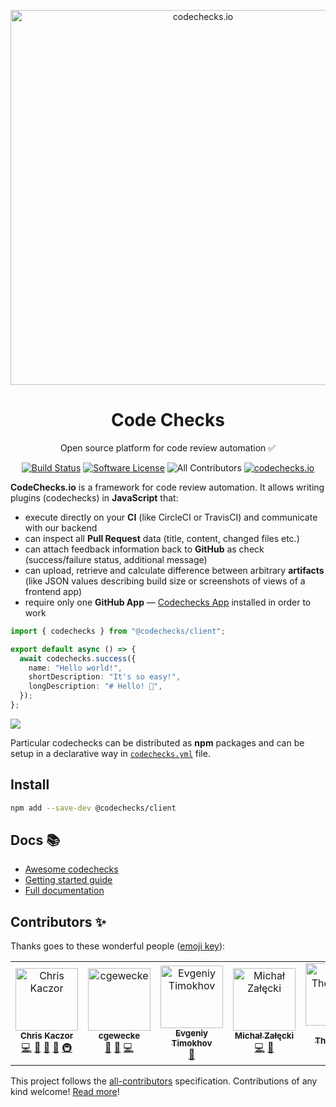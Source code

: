 <p align="center">
  <a href="https://codechecks.io"><img src="./images/codechecks.png" width="600" alt="codechecks.io"></a>
  <h1 align="center">Code Checks</h1>
  <p align="center">
  Open source platform for code review automation ✅
  </p>
  <p align="center">
    <a href="https://circleci.com/gh/codechecks/monorepo"><img alt="Build Status" src="https://circleci.com/gh/codechecks/monorepo/tree/master.svg?style=svg"></a>
    <a href="/package.json"><img alt="Software License" src="https://img.shields.io/badge/license-MIT-brightgreen.svg?style=flat-square"></a>
    <img src="https://img.shields.io/badge/all_contributors-7-orange.svg?style=flat-square" alt="All Contributors">
    <a href="https://codechecks.io"><img src="https://raw.githubusercontent.com/codechecks/docs/master/images/badges/badge-default.svg?sanitize=true" alt="codechecks.io"></a>
  </p>
</p>

**CodeChecks.io** is a framework for code review automation. It allows writing plugins (codechecks) in **JavaScript**
that:

- execute directly on your **CI** (like CircleCI or TravisCI) and communicate with our backend
- can inspect all **Pull Request** data (title, content, changed files etc.)
- can attach feedback information back to **GitHub** as check (success/failure status, additional message)
- can upload, retrieve and calculate difference between arbitrary **artifacts** (like JSON values describing build size
  or screenshots of views of a frontend app)
- require only one **GitHub App** — [Codechecks App](https://github.com/apps/codechecks) installed in order to work

```typescript
import { codechecks } from "@codechecks/client";

export default async () => {
  await codechecks.success({
    name: "Hello world!",
    shortDescription: "It's so easy!",
    longDescription: "# Hello! 👋",
  });
};
```

![](images/demo.gif)

Particular codechecks can be distributed as **npm** packages and can be setup in a declarative way in
[`codechecks.yml`](https://github.com/codechecks/docs/blob/master/configuration.md#codechecksyml) file.

## Install

```sh
npm add --save-dev @codechecks/client
```

## Docs 📚

- [Awesome codechecks](https://github.com/codechecks/awesome-codechecks)
- [Getting started guide](https://github.com/codechecks/docs/blob/master/getting-started.md)
- [Full documentation](https://github.com/codechecks/docs)

## Contributors ✨

Thanks goes to these wonderful people ([emoji key](https://allcontributors.org/docs/en/emoji-key)):

<!-- ALL-CONTRIBUTORS-LIST:START - Do not remove or modify this section -->
<!-- prettier-ignore -->
<table>
  <tr>
    <td align="center"><a href="https://twitter.com/krzkaczor"><img src="https://avatars2.githubusercontent.com/u/1814312?v=4" width="100px;" alt="Chris Kaczor"/><br /><sub><b>Chris Kaczor</b></sub></a><br /><a href="https://github.com/codechecks/monorepo/commits?author=krzkaczor" title="Code">💻</a> <a href="#ideas-krzkaczor" title="Ideas, Planning, & Feedback">🤔</a> <a href="https://github.com/codechecks/monorepo/commits?author=krzkaczor" title="Documentation">📖</a> <a href="#business-krzkaczor" title="Business development">💼</a> <a href="#infra-krzkaczor" title="Infrastructure (Hosting, Build-Tools, etc)">🚇</a></td>
    <td align="center"><a href="https://cgewecke.github.io/"><img src="https://avatars0.githubusercontent.com/u/7332026?v=4" width="100px;" alt="cgewecke"/><br /><sub><b>cgewecke</b></sub></a><br /><a href="#plugin-cgewecke" title="Plugin/utility libraries">🔌</a> <a href="#ideas-cgewecke" title="Ideas, Planning, & Feedback">🤔</a> <a href="https://github.com/codechecks/monorepo/commits?author=cgewecke" title="Code">💻</a></td>
    <td align="center"><a href="https://twitter.com/timocov_"><img src="https://avatars3.githubusercontent.com/u/3112183?v=4" width="100px;" alt="Evgeniy Timokhov"/><br /><sub><b>Evgeniy Timokhov</b></sub></a><br /><a href="#plugin-timocov" title="Plugin/utility libraries">🔌</a></td>
    <td align="center"><a href="https://michalzalecki.com"><img src="https://avatars1.githubusercontent.com/u/3136577?v=4" width="100px;" alt="Michał Załęcki"/><br /><sub><b>Michał Załęcki</b></sub></a><br /><a href="https://github.com/codechecks/monorepo/commits?author=MichalZalecki" title="Code">💻</a> <a href="#plugin-MichalZalecki" title="Plugin/utility libraries">🔌</a></td>
    <td align="center"><a href="http://craigsworks.com"><img src="https://avatars0.githubusercontent.com/u/46025159?v=4" width="100px;" alt="Craig Thompson"/><br /><sub><b>Craig Thompson</b></sub></a><br /><a href="https://github.com/codechecks/monorepo/commits?author=craigthompsonhive" title="Code">💻</a></td>
    <td align="center"><a href="https://github.com/ziolekjj"><img src="https://avatars2.githubusercontent.com/u/11246666?v=4" width="100px;" alt="Jakub Ziółkowski"/><br /><sub><b>Jakub Ziółkowski</b></sub></a><br /><a href="https://github.com/codechecks/monorepo/commits?author=ziolekjj" title="Code">💻</a> <a href="#plugin-ziolekjj" title="Plugin/utility libraries">🔌</a></td>
    <td align="center"><a href="https://github.com/dericgw"><img src="https://avatars2.githubusercontent.com/u/34040106?v=4" width="100px;" alt="Deric Cain"/><br /><sub><b>Deric Cain</b></sub></a><br /><a href="https://github.com/codechecks/monorepo/commits?author=dericgw" title="Code">💻</a></td>
  </tr>
</table>

<!-- ALL-CONTRIBUTORS-LIST:END -->

This project follows the [all-contributors](https://github.com/all-contributors/all-contributors) specification.
Contributions of any kind welcome! [Read more](./CONTRIBUTING.md)!
